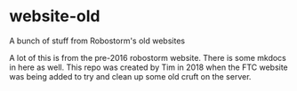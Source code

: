 # website-old
A bunch of stuff from Robostorm's old websites

A lot of this is from the pre-2016 robostorm website. There is some mkdocs in here as well. This repo was created by Tim in 2018 when the FTC website was being added to try and clean up some old cruft on the server.
